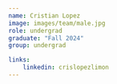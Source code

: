 ```yaml
---
name: Cristian Lopez
image: images/team/male.jpg
role: undergrad
graduate: "Fall 2024"
group: undergrad

links:
    linkedin: crislopezlimon
---
```


